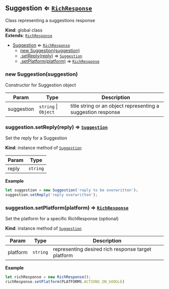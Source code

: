 <a name="Suggestion"></a>

## Suggestion ⇐ [<code>RichResponse</code>](#RichResponse)
Class representing a suggestions response

**Kind**: global class  
**Extends**: [<code>RichResponse</code>](#RichResponse)  

* [Suggestion](#Suggestion) ⇐ [<code>RichResponse</code>](#RichResponse)
    * [new Suggestion(suggestion)](#new_Suggestion_new)
    * [.setReply(reply)](#Suggestion+setReply) ⇒ [<code>Suggestion</code>](#Suggestion)
    * [.setPlatform(platform)](#RichResponse+setPlatform) ⇒ [<code>RichResponse</code>](#RichResponse)

<a name="new_Suggestion_new"></a>

### new Suggestion(suggestion)
Constructor for Suggestion object


| Param | Type | Description |
| --- | --- | --- |
| suggestion | <code>string</code> \| <code>Object</code> | title string or an object representing a suggestion response |

<a name="Suggestion+setReply"></a>

### suggestion.setReply(reply) ⇒ [<code>Suggestion</code>](#Suggestion)
Set the reply for a Suggestion

**Kind**: instance method of [<code>Suggestion</code>](#Suggestion)  

| Param | Type |
| --- | --- |
| reply | <code>string</code> | 

**Example**  
```js
let suggestion = new Suggestion('reply to be overwritten');
suggestion.setReply('reply overwritten');
```
<a name="RichResponse+setPlatform"></a>

### suggestion.setPlatform(platform) ⇒ [<code>RichResponse</code>](#RichResponse)
Set the platform for a specific RichResponse (optional)

**Kind**: instance method of [<code>Suggestion</code>](#Suggestion)  

| Param | Type | Description |
| --- | --- | --- |
| platform | <code>string</code> | representing desired rich response target platform |

**Example**  
```js
let richResponse = new RichResponse();
richResponse.setPlatform(PLATFORMS.ACTIONS_ON_GOOGLE)
```
